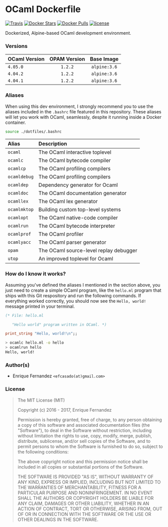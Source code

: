 # OCaml Dockerfile
[![Travis](https://img.shields.io/travis/efcasado/dockerfile-ocaml.svg?style=flat)](https://travis-ci.org/efcasado/dockerfile-ocaml) [![Docker Stars](https://img.shields.io/docker/stars/efcasado/ocaml.svg)](https://hub.docker.com/r/efcasado/ocaml/) [![Docker Pulls](https://img.shields.io/docker/pulls/efcasado/ocaml.svg)](https://hub.docker.com/r/efcasado/ocaml/) [![license](https://img.shields.io/github/license/efcasado/dockerfile-ocaml.svg)]()

Dockerized, Alpine-based OCaml development environment.


### Versions

| OCaml Version | OPAM Version | Base Image   |
|:--------------|:------------:|:------------:|
| `4.05.0`      | `1.2.2`      | `alpine:3.6` |
| `4.04.2`      | `1.2.2`      | `alpine:3.6` |
| `4.04.1`      | `1.2.2`      | `alpine:3.6` |


### Aliases

When using this dev environment, I strongly recommend you to use the aliases
included in the `.bashrc` file featured in this repository. These aliases
will let you work with OCaml, seamlessly, despite it running inside a Docker
container.

```bash
source ./dotfiles/.bashrc
```

| Alias        | Description                            |
|:-------------|:---------------------------------------|
| `ocaml`      | The OCaml interactive toplevel         |
| `ocamlc`     | The OCaml bytecode compiler            |
| `ocamlcp`    | The OCaml profiling compilers          |
| `ocamldebug` | The OCaml profiling compilers          |
| `ocamldep`   | Dependency generator for Ocaml         |
| `ocamldoc`   | The OCaml documentation generator      |
| `ocamllex`   | The OCaml lex generator                |
| `ocamlmktop` | Building custom top-level systems      |
| `ocamlopt`   | The OCaml native-code compiler         |
| `ocamlrun`   | The OCaml bytecode interpreter         |
| `ocamlprof`  | The OCaml profiler                     |
| `ocamlyacc`  | The OCaml parser generator             |
| `opam`       | The OCaml source-level replay debugger |
| `utop`       | An improved toplevel for Ocaml         |


### How do I know it works?

Assuming you've defined the aliases I mentioned in the section above, you just
need to create a simple OCaml program, like the `hello.ml` program that ships
with this Git respository and run the following commands. If everything worked
correctly, you should now see the `Hello, world!` message printed in your
terminal.

```ocaml
(* File: hello.ml

   "Hello world" program written in OCaml. *)

print_string "Hello, world!\n";;
```

```bash
> ocamlc hello.ml -o hello
> ocamlrun hello
Hello, world!
```


### Author(s)

- Enrique Fernandez `<efcasado(at)gmail.com>`


### License

> The MIT License (MIT)
>
> Copyright (c) 2016 - 2017, Enrique Fernandez
>
> Permission is hereby granted, free of charge, to any person obtaining a copy
> of this software and associated documentation files (the "Software"), to deal
> in the Software without restriction, including without limitation the rights
> to use, copy, modify, merge, publish, distribute, sublicense, and/or sell
> copies of the Software, and to permit persons to whom the Software is
> furnished to do so, subject to the following conditions:
>
> The above copyright notice and this permission notice shall be included in
> all copies or substantial portions of the Software.
>
> THE SOFTWARE IS PROVIDED "AS IS", WITHOUT WARRANTY OF ANY KIND, EXPRESS OR
> IMPLIED, INCLUDING BUT NOT LIMITED TO THE WARRANTIES OF MERCHANTABILITY,
> FITNESS FOR A PARTICULAR PURPOSE AND NONINFRINGEMENT. IN NO EVENT SHALL THE
> AUTHORS OR COPYRIGHT HOLDERS BE LIABLE FOR ANY CLAIM, DAMAGES OR OTHER
> LIABILITY, WHETHER IN AN ACTION OF CONTRACT, TORT OR OTHERWISE, ARISING FROM,
> OUT OF OR IN CONNECTION WITH THE SOFTWARE OR THE USE OR OTHER DEALINGS IN
> THE SOFTWARE.
